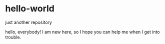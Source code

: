 # hello-world
just another repository

hello, everybody!
I am new here, so I hope you can help me when I get into trouble.
